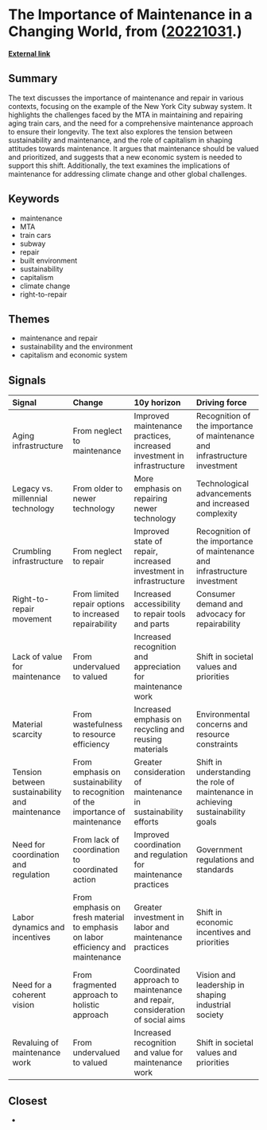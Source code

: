 # __The Importance of Maintenance in a Changing World__, from ([20221031](https://kghosh.substack.com/p/20221031).)

__[External link](https://www.noemamag.com/the-disappearing-art-of-maintenance/?mc_cid=abc6108e08&mc_eid=1e79b50c11&utm_source=substack&utm_medium=email)__



## Summary

The text discusses the importance of maintenance and repair in various contexts, focusing on the example of the New York City subway system. It highlights the challenges faced by the MTA in maintaining and repairing aging train cars, and the need for a comprehensive maintenance approach to ensure their longevity. The text also explores the tension between sustainability and maintenance, and the role of capitalism in shaping attitudes towards maintenance. It argues that maintenance should be valued and prioritized, and suggests that a new economic system is needed to support this shift. Additionally, the text examines the implications of maintenance for addressing climate change and other global challenges.

## Keywords

* maintenance
* MTA
* train cars
* subway
* repair
* built environment
* sustainability
* capitalism
* climate change
* right-to-repair

## Themes

* maintenance and repair
* sustainability and the environment
* capitalism and economic system

## Signals

| Signal                                         | Change                                                                          | 10y horizon                                                                  | Driving force                                                                    |
|:-----------------------------------------------|:--------------------------------------------------------------------------------|:-----------------------------------------------------------------------------|:---------------------------------------------------------------------------------|
| Aging infrastructure                           | From neglect to maintenance                                                     | Improved maintenance practices, increased investment in infrastructure       | Recognition of the importance of maintenance and infrastructure investment       |
| Legacy vs. millennial technology               | From older to newer technology                                                  | More emphasis on repairing newer technology                                  | Technological advancements and increased complexity                              |
| Crumbling infrastructure                       | From neglect to repair                                                          | Improved state of repair, increased investment in infrastructure             | Recognition of the importance of maintenance and infrastructure investment       |
| Right-to-repair movement                       | From limited repair options to increased repairability                          | Increased accessibility to repair tools and parts                            | Consumer demand and advocacy for repairability                                   |
| Lack of value for maintenance                  | From undervalued to valued                                                      | Increased recognition and appreciation for maintenance work                  | Shift in societal values and priorities                                          |
| Material scarcity                              | From wastefulness to resource efficiency                                        | Increased emphasis on recycling and reusing materials                        | Environmental concerns and resource constraints                                  |
| Tension between sustainability and maintenance | From emphasis on sustainability to recognition of the importance of maintenance | Greater consideration of maintenance in sustainability efforts               | Shift in understanding the role of maintenance in achieving sustainability goals |
| Need for coordination and regulation           | From lack of coordination to coordinated action                                 | Improved coordination and regulation for maintenance practices               | Government regulations and standards                                             |
| Labor dynamics and incentives                  | From emphasis on fresh material to emphasis on labor efficiency and maintenance | Greater investment in labor and maintenance practices                        | Shift in economic incentives and priorities                                      |
| Need for a coherent vision                     | From fragmented approach to holistic approach                                   | Coordinated approach to maintenance and repair, consideration of social aims | Vision and leadership in shaping industrial society                              |
| Revaluing of maintenance work                  | From undervalued to valued                                                      | Increased recognition and value for maintenance work                         | Shift in societal values and priorities                                          |

## Closest

* 
